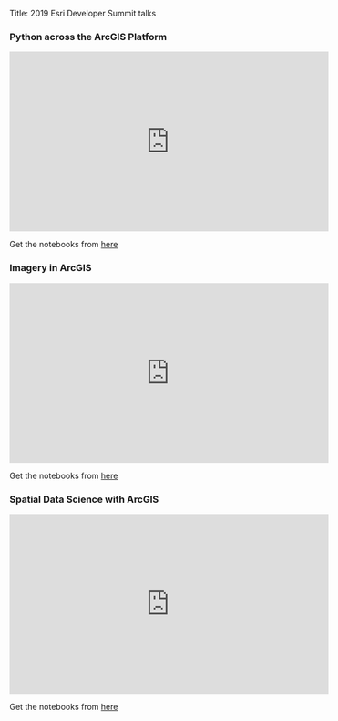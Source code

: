 Title: 2019 Esri Developer Summit talks

### Python across the ArcGIS Platform
<iframe width="560" height="315" src="https://www.youtube.com/embed/TNxQNjUToxg" frameborder="0" allow="accelerometer; autoplay; encrypted-media; gyroscope; picture-in-picture" allowfullscreen></iframe>

Get the notebooks from [here](https://github.com/Esri/arcgis-python-api/tree/master/talks/DevSummit2019)

### Imagery in ArcGIS
<iframe width="560" height="315" src="https://www.youtube.com/embed/oMvifdeorqs" frameborder="0" allow="accelerometer; autoplay; encrypted-media; gyroscope; picture-in-picture" allowfullscreen></iframe>

Get the notebooks from [here](https://github.com/Esri/arcgis-python-api/tree/master/talks/DevSummit2019/imagery-in-arcgis)
      
### Spatial Data Science with ArcGIS
<iframe width="560" height="315" src="https://www.youtube.com/embed/UKsCa7liDOI" frameborder="0" allow="accelerometer; autoplay; encrypted-media; gyroscope; picture-in-picture" allowfullscreen></iframe>

Get the notebooks from [here](https://github.com/Esri/arcgis-python-api/tree/master/talks/DevSummit2019)